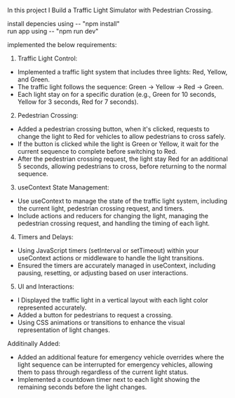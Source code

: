 In this project I Build a Traffic Light Simulator with Pedestrian Crossing.

install depencies using -- "npm install" <br/>
run app using -- "npm run dev"

implemented the below requirements:

 1. Traffic Light Control:
						
- Implemented a traffic light system that includes three lights: Red, Yellow, and Green.
 - The traffic light follows the sequence: Green -> Yellow -> Red -> Green.
 - Each light stay on for a specific duration (e.g., Green for 10 seconds, Yellow for 3 seconds, Red for 7 seconds).
						
2. Pedestrian Crossing:
						
- Added a pedestrian crossing button, when it's clicked, requests to change the light to Red for vehicles to allow pedestrians to cross safely.			
- If the button is clicked while the light is Green or Yellow, it wait for the current sequence to complete before switching to Red.				
- After the pedestrian crossing request, the light stay Red for an additional 5 seconds, allowing pedestrians to cross, before returning to the normal sequence.
						
3. useContext State Management:
						
- Use useContext to manage the state of the traffic light system, including the current light, pedestrian crossing request, and timers.				
- Include actions and reducers for changing the light, managing the pedestrian crossing request, and handling the timing of each light.
						
4. Timers and Delays:
						
- Using JavaScript timers (setInterval or setTimeout) within your useContext actions or middleware to handle the light transitions.				
- Ensured the timers are accurately managed in useContext, including pausing, resetting, or adjusting based on user interactions.
						
5. UI and Interactions:
						
- I Displayed the traffic light in a vertical layout with each light color represented accurately.	
- Added a button for pedestrians to request a crossing.						
- Using CSS animations or transitions to enhance the visual representation of light changes.
						
Additinally Added:
						
- Added an additional feature for emergency vehicle overrides where the light sequence can be interrupted for emergency vehicles, allowing them to pass through regardless of the current light status.						
- Implemented a countdown timer next to each light showing the remaining seconds before the light changes.
					

